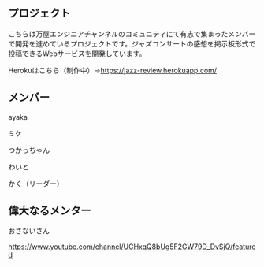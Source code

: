 ## プロジェクト
こちらは万屋エンジニアチャンネルのコミュニティにて有志で集まったメンバーで開発を進めているプロジェクトです。ジャズコンサートの感想を掲示板形式で投稿できるWebサービスを開発しています。

Herokuはこちら（制作中）→https://jazz-review.herokuapp.com/

## メンバー
ayaka

ミケ

つかっちゃん

わいと

かく（リーダー）

## 偉大なるメンター
おさないさん

https://www.youtube.com/channel/UCHxqQ8bUg5F2GW79D_DvSjQ/featured
